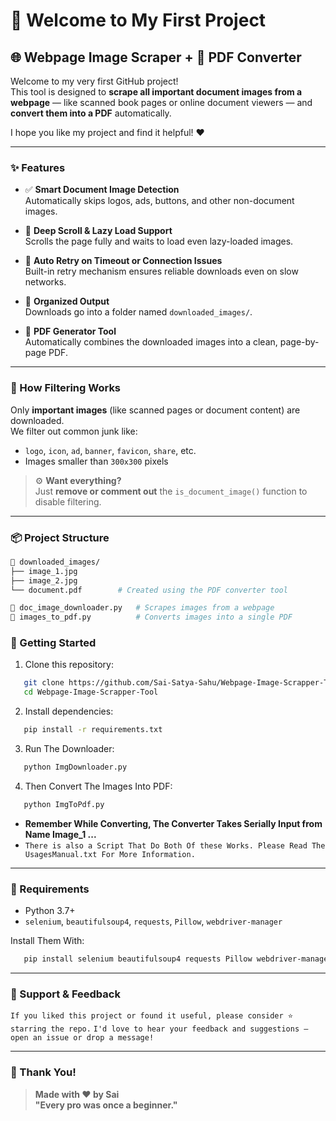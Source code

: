 # 🎉 Welcome to My First Project

## 🌐 Webpage Image Scraper + 📄 PDF Converter

Welcome to my very first GitHub project!  
This tool is designed to **scrape all important document images from a webpage** — like scanned book pages or online document viewers — and **convert them into a PDF** automatically.

I hope you like my project and find it helpful! ❤️

---

### ✨ Features

- ✅ **Smart Document Image Detection**  
  Automatically skips logos, ads, buttons, and other non-document images.

- 📜 **Deep Scroll & Lazy Load Support**  
  Scrolls the page fully and waits to load even lazy-loaded images.

- 🔁 **Auto Retry on Timeout or Connection Issues**  
  Built-in retry mechanism ensures reliable downloads even on slow networks.

- 📂 **Organized Output**  
  Downloads go into a folder named `downloaded_images/`.

- 🧠 **PDF Generator Tool**  
  Automatically combines the downloaded images into a clean, page-by-page PDF.

---

### 🧠 How Filtering Works

Only **important images** (like scanned pages or document content) are downloaded.  
We filter out common junk like:

- `logo`, `icon`, `ad`, `banner`, `favicon`, `share`, etc.
- Images smaller than `300x300` pixels

> ⚙️ **Want everything?**  
Just **remove or comment out** the `is_document_image()` function to disable filtering.

---

### 📦 Project Structure

```bash
📁 downloaded_images/
├── image_1.jpg
├── image_2.jpg
└── document.pdf        # Created using the PDF converter tool

📄 doc_image_downloader.py   # Scrapes images from a webpage
📄 images_to_pdf.py          # Converts images into a single PDF
```
### 🚀 Getting Started

1. Clone this repository:
```bash
   git clone https://github.com/Sai-Satya-Sahu/Webpage-Image-Scrapper-Tool.git
   cd Webpage-Image-Scrapper-Tool
```
2. Install dependencies:
```bash
   pip install -r requirements.txt
```
3. Run The Downloader:
```bash
   python ImgDownloader.py
```
4. Then Convert The Images Into PDF:
```bash
   python ImgToPdf.py
```
- **Remember While Converting, The Converter Takes Serially Input from Name Image_1 ...**
- `There is also a Script That Do Both Of these Works. Please Read The UsagesManual.txt For More Information.`
---

### 🔧 Requirements
- Python 3.7+
- `selenium`, `beautifulsoup4`, `requests`, `Pillow`, `webdriver-manager`

Install Them With:
```bash
   pip install selenium beautifulsoup4 requests Pillow webdriver-manager
```
---

### 🤝 Support & Feedback

`If you liked this project or found it useful, please consider ⭐️ starring the repo.`
`I'd love to hear your feedback and suggestions — open an issue or drop a message!`

---

### 🙏 Thank You!
> **Made with ❤️ by Sai**  
**"Every pro was once a beginner."**